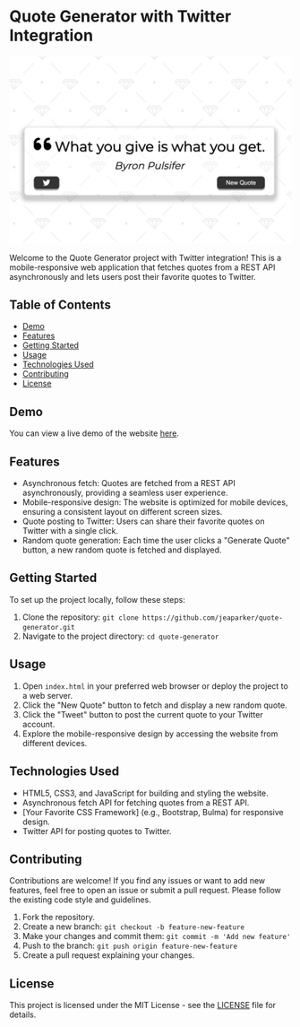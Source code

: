 # Quote Generator with Twitter Integration

![Website Preview](/quote-generator-preview.png) <!-- Add a screenshot or preview of your website -->

Welcome to the Quote Generator project with Twitter integration! This is a mobile-responsive web application that fetches quotes from a REST API asynchronously and lets users post their favorite quotes to Twitter.

## Table of Contents

- [Demo](#demo)
- [Features](#features)
- [Getting Started](#getting-started)
- [Usage](#usage)
- [Technologies Used](#technologies-used)
- [Contributing](#contributing)
- [License](#license)

## Demo

You can view a live demo of the website [here](https://jeaparker.github.io/quote-generator/).

## Features

- Asynchronous fetch: Quotes are fetched from a REST API asynchronously, providing a seamless user experience.
- Mobile-responsive design: The website is optimized for mobile devices, ensuring a consistent layout on different screen sizes.
- Quote posting to Twitter: Users can share their favorite quotes on Twitter with a single click.
- Random quote generation: Each time the user clicks a "Generate Quote" button, a new random quote is fetched and displayed.

## Getting Started

To set up the project locally, follow these steps:

1. Clone the repository: `git clone https://github.com/jeaparker/quote-generator.git`
2. Navigate to the project directory: `cd quote-generator`

## Usage

1. Open `index.html` in your preferred web browser or deploy the project to a web server.
2. Click the "New Quote" button to fetch and display a new random quote.
3. Click the "Tweet" button to post the current quote to your Twitter account.
4. Explore the mobile-responsive design by accessing the website from different devices.

## Technologies Used

- HTML5, CSS3, and JavaScript for building and styling the website.
- Asynchronous fetch API for fetching quotes from a REST API.
- [Your Favorite CSS Framework] (e.g., Bootstrap, Bulma) for responsive design.
- Twitter API for posting quotes to Twitter.

## Contributing

Contributions are welcome! If you find any issues or want to add new features, feel free to open an issue or submit a pull request. Please follow the existing code style and guidelines.

1. Fork the repository.
2. Create a new branch: `git checkout -b feature-new-feature`
3. Make your changes and commit them: `git commit -m 'Add new feature'`
4. Push to the branch: `git push origin feature-new-feature`
5. Create a pull request explaining your changes.

## License

This project is licensed under the MIT License - see the [LICENSE](LICENSE) file for details.
